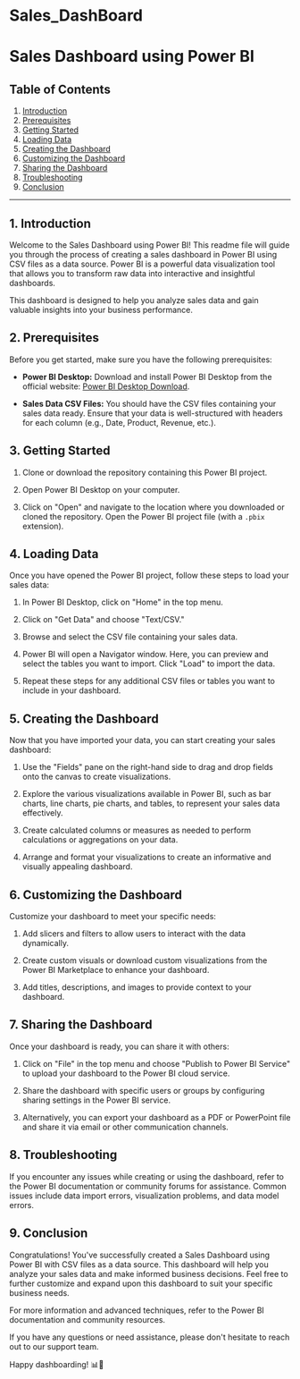 # Sales_DashBoard
# Sales Dashboard using Power BI

## Table of Contents

1. [Introduction](#introduction)
2. [Prerequisites](#prerequisites)
3. [Getting Started](#getting-started)
4. [Loading Data](#loading-data)
5. [Creating the Dashboard](#creating-the-dashboard)
6. [Customizing the Dashboard](#customizing-the-dashboard)
7. [Sharing the Dashboard](#sharing-the-dashboard)
8. [Troubleshooting](#troubleshooting)
9. [Conclusion](#conclusion)

---

## 1. Introduction

Welcome to the Sales Dashboard using Power BI! This readme file will guide you through the process of creating a sales dashboard in Power BI using CSV files as a data source. Power BI is a powerful data visualization tool that allows you to transform raw data into interactive and insightful dashboards.

This dashboard is designed to help you analyze sales data and gain valuable insights into your business performance.

## 2. Prerequisites

Before you get started, make sure you have the following prerequisites:

- **Power BI Desktop:** Download and install Power BI Desktop from the official website: [Power BI Desktop Download](https://powerbi.microsoft.com/en-us/desktop/).

- **Sales Data CSV Files:** You should have the CSV files containing your sales data ready. Ensure that your data is well-structured with headers for each column (e.g., Date, Product, Revenue, etc.).

## 3. Getting Started

1. Clone or download the repository containing this Power BI project.

2. Open Power BI Desktop on your computer.

3. Click on "Open" and navigate to the location where you downloaded or cloned the repository. Open the Power BI project file (with a `.pbix` extension).

## 4. Loading Data

Once you have opened the Power BI project, follow these steps to load your sales data:

1. In Power BI Desktop, click on "Home" in the top menu.

2. Click on "Get Data" and choose "Text/CSV."

3. Browse and select the CSV file containing your sales data.

4. Power BI will open a Navigator window. Here, you can preview and select the tables you want to import. Click "Load" to import the data.

5. Repeat these steps for any additional CSV files or tables you want to include in your dashboard.

## 5. Creating the Dashboard

Now that you have imported your data, you can start creating your sales dashboard:

1. Use the "Fields" pane on the right-hand side to drag and drop fields onto the canvas to create visualizations.

2. Explore the various visualizations available in Power BI, such as bar charts, line charts, pie charts, and tables, to represent your sales data effectively.

3. Create calculated columns or measures as needed to perform calculations or aggregations on your data.

4. Arrange and format your visualizations to create an informative and visually appealing dashboard.

## 6. Customizing the Dashboard

Customize your dashboard to meet your specific needs:

1. Add slicers and filters to allow users to interact with the data dynamically.

2. Create custom visuals or download custom visualizations from the Power BI Marketplace to enhance your dashboard.

3. Add titles, descriptions, and images to provide context to your dashboard.

## 7. Sharing the Dashboard

Once your dashboard is ready, you can share it with others:

1. Click on "File" in the top menu and choose "Publish to Power BI Service" to upload your dashboard to the Power BI cloud service.

2. Share the dashboard with specific users or groups by configuring sharing settings in the Power BI service.

3. Alternatively, you can export your dashboard as a PDF or PowerPoint file and share it via email or other communication channels.

## 8. Troubleshooting

If you encounter any issues while creating or using the dashboard, refer to the Power BI documentation or community forums for assistance. Common issues include data import errors, visualization problems, and data model errors.

## 9. Conclusion

Congratulations! You've successfully created a Sales Dashboard using Power BI with CSV files as a data source. This dashboard will help you analyze your sales data and make informed business decisions. Feel free to further customize and expand upon this dashboard to suit your specific business needs.

For more information and advanced techniques, refer to the Power BI documentation and community resources.

If you have any questions or need assistance, please don't hesitate to reach out to our support team.

Happy dashboarding! 📊🚀
